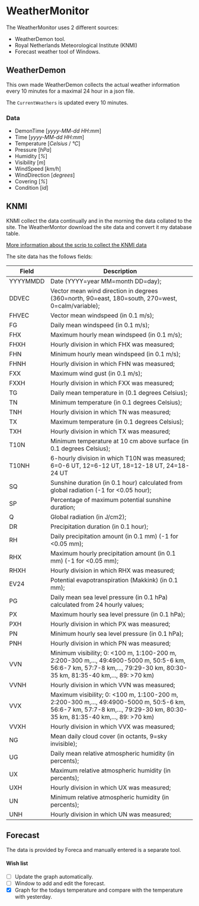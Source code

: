 ﻿# WeatherMonitor

The WeatherMonitor uses 2 different sources:

  - WeatherDemon tool.
  - Royal Netherlands Meteorological Institute (KNMI)
  - Forecast weather tool of Windows.

## WeatherDemon

This own made WeatherDemon collects the actual weather information every 
10 minutes for a maximal 24 hour in a json file.

The `CurrentWeathers` is updated every 10 minutes.

### Data

- DemonTime [*yyyy-MM-dd HH:mm*]
- Time [*yyyy-MM-dd HH:mm*]
- Temperature [*Celsius* / *°C*]
- Pressure [*hPa*]
- Humidity [*%*]
- Visibility [*m*]
- WindSpeed [*km/h*]
- WindDirection [*degrees*]
- Covering [*%*]
- Condition [*id*]

## KNMI

KNMI collect the data continually and in the morning the data collated to the site. 
The WeatherMontor download the site data and convert it my database table.

[More information about the scrip to collect the KNMI data](https://www.knmi.nl/kennis-en-datacentrum/achtergrond/data-ophalen-vanuit-een-script)

The site data has the follows fields:

Field | Description
--- | ---
YYYYMMDD | Date (YYYY=year MM=month DD=day); 
DDVEC    | Vector mean wind direction in degrees (360=north, 90=east, 180=south, 270=west, 0=calm/variable); 
FHVEC    | Vector mean windspeed (in 0.1 m/s); 
FG       | Daily mean windspeed (in 0.1 m/s); 
FHX      | Maximum hourly mean windspeed (in 0.1 m/s); 
FHXH     | Hourly division in which FHX was measured; 
FHN      | Minimum hourly mean windspeed (in 0.1 m/s); 
FHNH     | Hourly division in which FHN was measured; 
FXX      | Maximum wind gust (in 0.1 m/s); 
FXXH     | Hourly division in which FXX was measured; 
TG       | Daily mean temperature in (0.1 degrees Celsius); 
TN       | Minimum temperature (in 0.1 degrees Celsius); 
TNH      | Hourly division in which TN was measured; 
TX       | Maximum temperature (in 0.1 degrees Celsius); 
TXH      | Hourly division in which TX was measured; 
T10N     | Minimum temperature at 10 cm above surface (in 0.1 degrees Celsius); 
T10NH    | 6-hourly division in which T10N was measured; 6=0-6 UT, 12=6-12 UT, 18=12-18 UT, 24=18-24 UT
SQ       | Sunshine duration (in 0.1 hour) calculated from global radiation (-1 for <0.05 hour); 
SP       | Percentage of maximum potential sunshine duration; 
Q        | Global radiation (in J/cm2); 
DR       | Precipitation duration (in 0.1 hour); 
RH       | Daily precipitation amount (in 0.1 mm) (-1 for <0.05 mm); 
RHX      | Maximum hourly precipitation amount (in 0.1 mm) (-1 for <0.05 mm); 
RHXH     | Hourly division in which RHX was measured; 
EV24     | Potential evapotranspiration (Makkink) (in 0.1 mm); 
PG       | Daily mean sea level pressure (in 0.1 hPa) calculated from 24 hourly values; 
PX       | Maximum hourly sea level pressure (in 0.1 hPa); 
PXH      | Hourly division in which PX was measured; 
PN       | Minimum hourly sea level pressure (in 0.1 hPa); 
PNH      | Hourly division in which PN was measured; 
VVN      | Minimum visibility; 0: <100 m, 1:100-200 m, 2:200-300 m,..., 49:4900-5000 m, 50:5-6 km, 56:6-7 km, 57:7-8 km,..., 79:29-30 km, 80:30-35 km, 81:35-40 km,..., 89: >70 km)
VVNH     | Hourly division in which VVN was measured; 
VVX      | Maximum visibility; 0: <100 m, 1:100-200 m, 2:200-300 m,..., 49:4900-5000 m, 50:5-6 km, 56:6-7 km, 57:7-8 km,..., 79:29-30 km, 80:30-35 km, 81:35-40 km,..., 89: >70 km)
VVXH     | Hourly division in which VVX was measured; 
NG       | Mean daily cloud cover (in octants, 9=sky invisible); 
UG       | Daily mean relative atmospheric humidity (in percents); 
UX       | Maximum relative atmospheric humidity (in percents); 
UXH      | Hourly division in which UX was measured; 
UN       | Minimum relative atmospheric humidity (in percents); 
UNH      | Hourly division in which UN was measured; 

## Forecast

The data is provided by Foreca and manually entered is a separate tool. 

#### Wish list

- [ ] Update the graph automatically.
- [ ] Window to add and edit the forecast.
- [X] Graph for the todays temperature and compare with the temperature with yesterday.